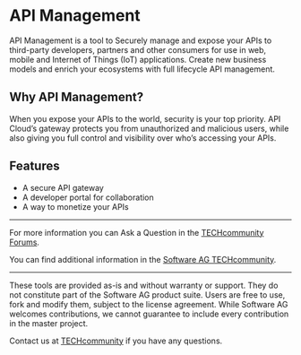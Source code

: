 # API Management

API Management is a tool to Securely manage and expose your APIs to third-party developers, partners and other consumers for use in web, mobile and Internet of Things (IoT) applications. Create new business models and enrich your ecosystems with full lifecycle API management.

## Why API Management?

When you expose your APIs to the world, security is your top priority. API Cloud’s gateway protects you from unauthorized and malicious users, while also giving you full control and visibility over who’s accessing your APIs.

## Features

- A secure API gateway
- A developer portal for collaboration
- A way to monetize your APIs


______________________
For more information you can Ask a Question in the [TECHcommunity Forums](http://tech.forums.softwareag.com/techjforum/forums/list.page?product=cumulocity).

You can find additional information in the [Software AG TECHcommunity](http://techcommunity.softwareag.com/home/-/product/name/cumulocity).
______________________
These tools are provided as-is and without warranty or support. They do not constitute part of the Software AG product suite. Users are free to use, fork and modify them, subject to the license agreement. While Software AG welcomes contributions, we cannot guarantee to include every contribution in the master project.

Contact us at [TECHcommunity](mailto:technologycommunity@softwareag.com?subject=Github/SoftwareAG) if you have any questions.
